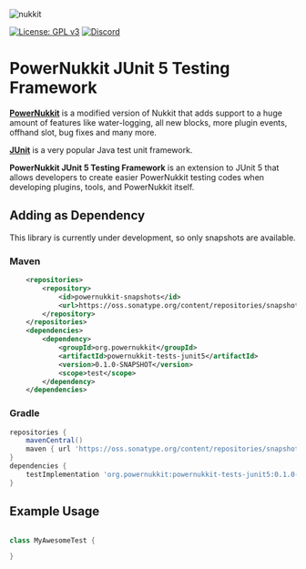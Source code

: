 ![nukkit](https://raw.githubusercontent.com/PowerNukkit/PowerNukkit/master/.github/images/banner.png)

[![License: GPL v3](https://img.shields.io/badge/License-GPL%20v3-blue.svg)](LICENSE) [![Discord](https://img.shields.io/discord/728280425255927879)](https://powernukkit.org/discord)

# PowerNukkit JUnit 5 Testing Framework 
**[PowerNukkit](https://powernukkit.org)** is a modified version of Nukkit that adds support to a huge amount of features like water-logging, all new blocks, more plugin events, offhand slot, bug fixes and many more.

**[JUnit](https://junit.org)** is a very popular Java test unit framework.

**PowerNukkit JUnit 5 Testing Framework** is an extension to JUnit 5 that allows developers to create
easier PowerNukkit testing codes when developing plugins, tools, and PowerNukkit itself.

## Adding as Dependency
This library is currently under development, so only snapshots are available.

### Maven
```xml
    <repositories>
        <repository>
            <id>powernukkit-snapshots</id>
            <url>https://oss.sonatype.org/content/repositories/snapshots</url>
        </repository>
    </repositories>
    <dependencies>
        <dependency>
            <groupId>org.powernukkit</groupId>
            <artifactId>powernukkit-tests-junit5</artifactId>
            <version>0.1.0-SNAPSHOT</version>
            <scope>test</scope>
        </dependency>
    </dependencies>
```

### Gradle
```groovy
repositories {
    mavenCentral()
    maven { url 'https://oss.sonatype.org/content/repositories/snapshots' }
}
dependencies {
    testImplementation 'org.powernukkit:powernukkit-tests-junit5:0.1.0-SNAPSHOT'
}
```

## Example Usage
```java

class MyAwesomeTest {

}
```
